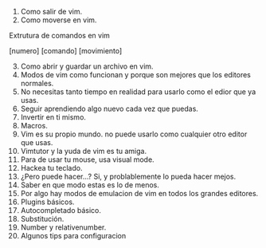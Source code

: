 1. Como salir de vim.
2. Como moverse en vim.


  Extrutura de comandos en vim


  [numero] [comando] [movimiento]


3. Como abrir y guardar un archivo en vim.
4. Modos de vim como funcionan y porque son mejores que los editores normales.
5. No necesitas tanto tiempo en realidad para usarlo como el edior que ya usas.
6. Seguir aprendiendo algo nuevo cada vez que puedas.
7. Invertir en ti mismo.
8. Macros.
10. Vim es su propio mundo. no puede usarlo como cualquier otro editor que usas.
11. Vimtutor y la yuda de vim es tu amiga.
12. Para de usar tu mouse, usa visual mode.
13. Hackea tu teclado.
14. ¿Pero puede hacer...? Si, y problablemente lo pueda hacer mejos.
15. Saber en que modo estas es lo de menos.
16. Por algo hay modos de emulacion de vim en todos los grandes editores.
17. Plugins básicos.
18. Autocompletado básico.
19. Substitución.
20. Number y relativenumber.
21. Algunos tips para configuracion
